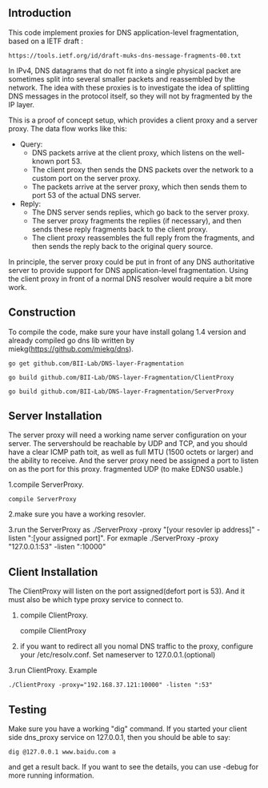 Introduction
------------

This code implement proxies for DNS application-level fragmentation,
based on a IETF draft :

	https://tools.ietf.org/id/draft-muks-dns-message-fragments-00.txt

In IPv4, DNS datagrams that do not fit into a single physical packet are
sometimes split into several smaller packets and reassembled by the
network. The idea with these proxies is to investigate the idea of
splitting DNS messages in the protocol itself, so they will not by
fragmented by the IP layer.

This is a proof of concept setup, which provides a client proxy and a
server proxy. The data flow works like this:

* Query:
  * DNS packets arrive at the client proxy, which listens on the
    well-known port 53.
  * The client proxy then sends the DNS packets over the network to a
    custom port on the server proxy.
  * The packets arrive at the server proxy, which then sends them to
    port 53 of the actual DNS server.
* Reply:
  * The DNS server sends replies, which go back to the server proxy.
  * The server proxy fragments the replies (if necessary), and then
    sends these reply fragments back to the client proxy.
  * The client proxy reassembles the full reply from the fragments,
    and then sends the reply back to the original query source.

In principle, the server proxy could be put in front of any DNS
authoritative server to provide support for DNS application-level
fragmentation. Using the client proxy in front of a normal DNS
resolver would require a bit more work.

Construction
------------

To compile the code, make sure your have install golang 1.4 version and  already compiled go dns lib written by miekg(https://github.com/miekg/dns).

	go get github.com/BII-Lab/DNS-layer-Fragmentation

	go build github.com/BII-Lab/DNS-layer-Fragmentation/ClientProxy

	go build github.com/BII-Lab/DNS-layer-Fragmentation/ServerProxy

Server Installation
-------------------

The server proxy will need a working name server configuration on your server. The servershould be reachable by UDP and TCP, and you should have a clear ICMP path toit, as well as full MTU (1500 octets or larger) and the ability to receive. And the server proxy need be assigned a port to listen on as the port for this proxy.
fragmented UDP (to make EDNS0 usable.)

1.compile ServerProxy.

	compile ServerProxy

2.make sure you have a working resovler.

3.run the ServerProxy as 
	./ServerProxy -proxy "[your resovler ip address]" -listen ":[your assigned port]". 
For exmaple 
	./ServerProxy -proxy "127.0.0.1:53" -listen ":10000"

Client Installation
-------------------

The ClientProxy will listen on the port assigned(defort port is 53). And it must also be which type proxy service to connect to. 

1. compile ClientProxy.
	
	compile ClientProxy

2. if you want to redirect all you nomal DNS traffic to the proxy, configure your /etc/resolv.conf. Set nameserver to 127.0.0.1.(optional)

3.run ClientProxy. Example 

	./ClientProxy -proxy="192.168.37.121:10000" -listen ":53"

Testing
-------

Make sure you have a working "dig" command. If you started your client side
dns_proxy service on 127.0.0.1, then you should be able to say:

	dig @127.0.0.1 www.baidu.com a

and get a result back. If you want to see the details, you can use -debug for more running information.

